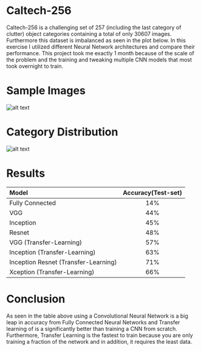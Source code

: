 # Caltech-256
Caltech-256 is a challenging set of 257 (including the last category of clutter) object categories containing a total of only 30607 images. Furthermore this dataset is imbalanced as seen in the plot below. In this exercise I utilized different Neural Network architectures and compare their performance. This project took me exactly 1 month because of the scale of the problem and the training and tweaking multiple CNN models that most took overnight to train.

# Sample Images
![alt text](https://github.com/nickbiso/Keras-Caltech-256/blob/master/Sample.png)

# Category Distribution
![alt text](https://github.com/nickbiso/Keras-Caltech-256/blob/master/imbalance_plot.png)

# Results

| Model                | Accuracy(Test-set)| 
|:---------------------------------- |:---:| 
|Fully Connected                     | 14% |
|VGG                                 | 44% | 
|Inception                           | 45% | 
|Resnet                              | 48% |  
|VGG (Transfer-Learning)             | 57% |  
|Inception (Transfer-Learning)       | 63% |  
|Inception Resnet (Transfer-Learning)| 71% |  
|Xception (Transfer-Learning)        | 66% |  

# Conclusion

As seen in the table above using a Convolutional Neural Network is a big leap in accuracy from Fully Connected Neural Networks and Transfer learning of is a significantly better than training a CNN from scratch. Furthermore, Transfer Learning is the fastest to train because you are only training a fraction of the network and in addition, it requires the least data. 

